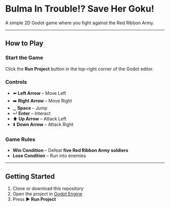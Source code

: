 # Bulma In Trouble!? Save Her Goku!

A simple 2D Godot game where you fight against the Red Ribbon Army.

---

## How to Play

### Start the Game
Click the **Run Project** button in the top-right corner of the Godot editor.

### Controls
- ⬅️ **Left Arrow** – Move Left  
- ➡️ **Right Arrow** – Move Right  
- ␣ **Space** – Jump  
- ↵ **Enter** – Interact  
- ⬆️ **Up Arrow** – Attack Left  
- ⬇️ **Down Arrow** – Attack Right  

### Game Rules
- **Win Condition** – Defeat **five Red Ribbon Army soldiers**  
- **Lose Condition** – Run into enemies  

---

## Getting Started

1. Clone or download this repository  
2. Open the project in [Godot Engine](https://godotengine.org/)  
3. Press **▶️ Run Project**  
